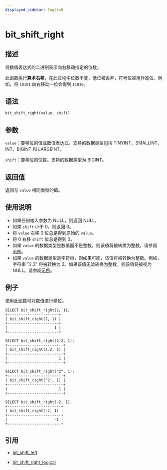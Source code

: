 ```yaml
---
displayed_sidebar: English
---
```


# bit_shift_right

## 描述

将数值表达式的二进制表示向右移动指定的位数。

此函数执行**算术右移**，在此过程中位数不变，低位被丢弃，符号位被用作高位。例如，将 `10101` 向右移动一位会得到 `11010`。

## 语法

```Haskell
bit_shift_right(value, shift)
```

## 参数

`value`：要移位的值或数值表达式。支持的数据类型包括 TINYINT、SMALLINT、INT、BIGINT 和 LARGEINT。

`shift`：要移位的位数。支持的数据类型为 BIGINT。

## 返回值

返回与 `value` 相同类型的值。

## 使用说明

- 如果任何输入参数为 NULL，则返回 NULL。
- 如果 `shift` 小于 0，则返回 0。
- 将 `value` 右移 0 位总是得到原始的 `value`。
- 将 0 右移 `shift` 位总是得到 0。
- 如果 `value` 的数据类型是数值而不是整数，则该值将被转换为整数。请参阅 [示例](#examples)。
- 如果 `value` 的数据类型是字符串，则如果可能，该值将被转换为整数。例如，字符串 "2.3" 将被转换为 2。如果该值无法转换为整数，则该值将被视为 NULL。请参阅[示例](#examples)。

## 例子

使用此函数可对数值进行移位。

```Plain
SELECT bit_shift_right(2, 1);
+-----------------------+
| bit_shift_right(2, 1) |
+-----------------------+
|                     1 |
+-----------------------+

SELECT bit_shift_right(2.2, 1);
+-------------------------+
| bit_shift_right(2.2, 1) |
+-------------------------+
|                       1 |
+-------------------------+

SELECT bit_shift_right("2", 1);
+-------------------------+
| bit_shift_right('2', 1) |
+-------------------------+
|                       1 |
+-------------------------+

SELECT bit_shift_right(-2, 1);
+------------------------+
| bit_shift_right(-2, 1) |
+------------------------+
|                     -1 |
+------------------------+
```

## 引用

- [bit_shift_left](bit_shift_left.md)

- [bit_shift_right_logical](bit_shift_right_logical.md)
